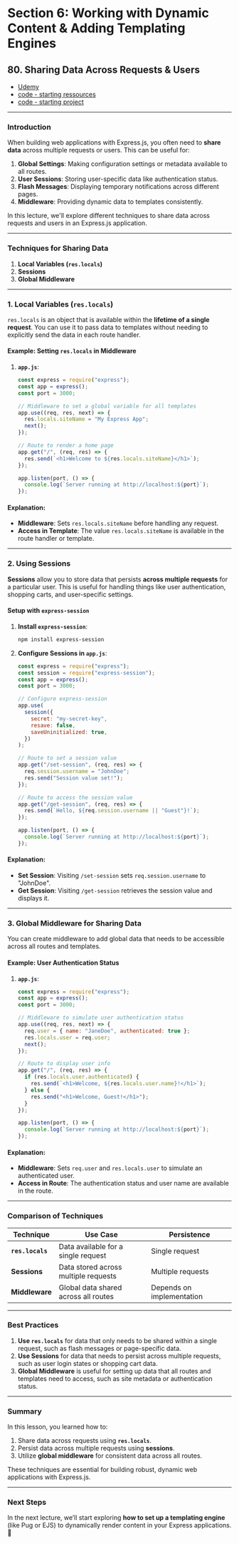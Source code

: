 # Section 6: Working with Dynamic Content & Adding Templating Engines

## **80. Sharing Data Across Requests & Users**

- [Udemy](https://www.udemy.com/course/nodejs-the-complete-guide/learn/lecture/11577382#overview)
- [code - starting ressources](code/starting-resources/)
- [code - starting project](code/starting-resources/)

---

### **Introduction**

When building web applications with Express.js, you often need to **share data** across multiple requests or users. This can be useful for:

1. **Global Settings**: Making configuration settings or metadata available to all routes.
2. **User Sessions**: Storing user-specific data like authentication status.
3. **Flash Messages**: Displaying temporary notifications across different pages.
4. **Middleware**: Providing dynamic data to templates consistently.

In this lecture, we'll explore different techniques to share data across requests and users in an Express.js application.

---

### **Techniques for Sharing Data**

1. **Local Variables (`res.locals`)**
2. **Sessions**
3. **Global Middleware**

---

### **1. Local Variables (`res.locals`)**

`res.locals` is an object that is available within the **lifetime of a single request**. You can use it to pass data to templates without needing to explicitly send the data in each route handler.

#### **Example: Setting `res.locals` in Middleware**

1. **`app.js`**:

   ```javascript
   const express = require("express");
   const app = express();
   const port = 3000;

   // Middleware to set a global variable for all templates
   app.use((req, res, next) => {
     res.locals.siteName = "My Express App";
     next();
   });

   // Route to render a home page
   app.get("/", (req, res) => {
     res.send(`<h1>Welcome to ${res.locals.siteName}</h1>`);
   });

   app.listen(port, () => {
     console.log(`Server running at http://localhost:${port}`);
   });
   ```

#### **Explanation**:

- **Middleware**: Sets `res.locals.siteName` before handling any request.
- **Access in Template**: The value `res.locals.siteName` is available in the route handler or template.

---

### **2. Using Sessions**

**Sessions** allow you to store data that persists **across multiple requests** for a particular user. This is useful for handling things like user authentication, shopping carts, and user-specific settings.

#### **Setup with `express-session`**

1. **Install `express-session`**:

   ```bash
   npm install express-session
   ```

2. **Configure Sessions in `app.js`**:

   ```javascript
   const express = require("express");
   const session = require("express-session");
   const app = express();
   const port = 3000;

   // Configure express-session
   app.use(
     session({
       secret: "my-secret-key",
       resave: false,
       saveUninitialized: true,
     })
   );

   // Route to set a session value
   app.get("/set-session", (req, res) => {
     req.session.username = "JohnDoe";
     res.send("Session value set!");
   });

   // Route to access the session value
   app.get("/get-session", (req, res) => {
     res.send(`Hello, ${req.session.username || "Guest"}!`);
   });

   app.listen(port, () => {
     console.log(`Server running at http://localhost:${port}`);
   });
   ```

#### **Explanation**:

- **Set Session**: Visiting `/set-session` sets `req.session.username` to "JohnDoe".
- **Get Session**: Visiting `/get-session` retrieves the session value and displays it.

---

### **3. Global Middleware for Sharing Data**

You can create middleware to add global data that needs to be accessible across all routes and templates.

#### **Example: User Authentication Status**

1. **`app.js`**:

   ```javascript
   const express = require("express");
   const app = express();
   const port = 3000;

   // Middleware to simulate user authentication status
   app.use((req, res, next) => {
     req.user = { name: "JaneDoe", authenticated: true };
     res.locals.user = req.user;
     next();
   });

   // Route to display user info
   app.get("/", (req, res) => {
     if (res.locals.user.authenticated) {
       res.send(`<h1>Welcome, ${res.locals.user.name}!</h1>`);
     } else {
       res.send("<h1>Welcome, Guest!</h1>");
     }
   });

   app.listen(port, () => {
     console.log(`Server running at http://localhost:${port}`);
   });
   ```

#### **Explanation**:

- **Middleware**: Sets `req.user` and `res.locals.user` to simulate an authenticated user.
- **Access in Route**: The authentication status and user name are available in the route.

---

### **Comparison of Techniques**

| **Technique**    | **Use Case**                         | **Persistence**           |
| ---------------- | ------------------------------------ | ------------------------- |
| **`res.locals`** | Data available for a single request  | Single request            |
| **Sessions**     | Data stored across multiple requests | Multiple requests         |
| **Middleware**   | Global data shared across all routes | Depends on implementation |

---

### **Best Practices**

1. **Use `res.locals`** for data that only needs to be shared within a single request, such as flash messages or page-specific data.
2. **Use Sessions** for data that needs to persist across multiple requests, such as user login states or shopping cart data.
3. **Global Middleware** is useful for setting up data that all routes and templates need to access, such as site metadata or authentication status.

---

### **Summary**

In this lesson, you learned how to:

1. Share data across requests using **`res.locals`**.
2. Persist data across multiple requests using **sessions**.
3. Utilize **global middleware** for consistent data across all routes.

These techniques are essential for building robust, dynamic web applications with Express.js.

---

### **Next Steps**

In the next lecture, we’ll start exploring **how to set up a templating engine** (like Pug or EJS) to dynamically render content in your Express applications. 🚀
